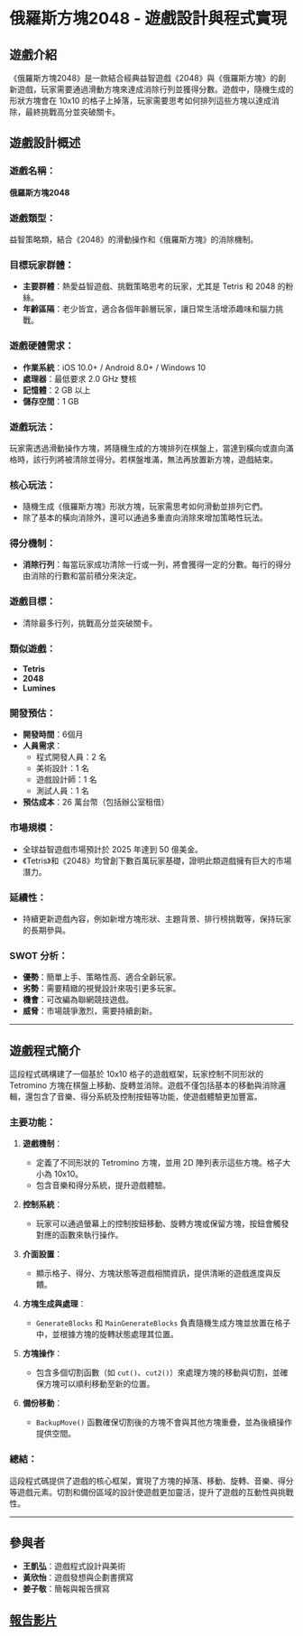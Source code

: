 # 俄羅斯方塊2048 - 遊戲設計與程式實現

## 遊戲介紹

《俄羅斯方塊2048》是一款結合經典益智遊戲《2048》與《俄羅斯方塊》的創新遊戲，玩家需要通過滑動方塊來達成消除行列並獲得分數。遊戲中，隨機生成的形狀方塊會在 10x10 的格子上掉落，玩家需要思考如何排列這些方塊以達成消除，最終挑戰高分並突破關卡。

## 遊戲設計概述

### 遊戲名稱：
**俄羅斯方塊2048**

### 遊戲類型：
益智策略類，結合《2048》的滑動操作和《俄羅斯方塊》的消除機制。

### 目標玩家群體：
- **主要群體**：熱愛益智遊戲、挑戰策略思考的玩家，尤其是 Tetris 和 2048 的粉絲。
- **年齡區隔**：老少皆宜，適合各個年齡層玩家，讓日常生活增添趣味和腦力挑戰。

### 遊戲硬體需求：
- **作業系統**：iOS 10.0+ / Android 8.0+ / Windows 10
- **處理器**：最低要求 2.0 GHz 雙核
- **記憶體**：2 GB 以上
- **儲存空間**：1 GB

### 遊戲玩法：
玩家需透過滑動操作方塊，將隨機生成的方塊排列在棋盤上，當達到橫向或直向滿格時，該行列將被清除並得分。若棋盤堆滿，無法再放置新方塊，遊戲結束。

### 核心玩法：
- 隨機生成《俄羅斯方塊》形狀方塊，玩家需思考如何滑動並排列它們。
- 除了基本的橫向消除外，還可以通過多重直向消除來增加策略性玩法。

### 得分機制：
- **消除行列**：每當玩家成功清除一行或一列，將會獲得一定的分數。每行的得分由消除的行數和當前積分來決定。

### 遊戲目標：
- 清除最多行列，挑戰高分並突破關卡。

### 類似遊戲：
- **Tetris**
- **2048**
- **Lumines**

### 開發預估：
- **開發時間**：6個月
- **人員需求**：
  - 程式開發人員：2 名
  - 美術設計：1 名
  - 遊戲設計師：1 名
  - 測試人員：1 名
- **預估成本**：26 萬台幣（包括辦公室租借）

### 市場規模：
- 全球益智遊戲市場預計於 2025 年達到 50 億美金。
- 《Tetris》和《2048》均曾創下數百萬玩家基礎，證明此類遊戲擁有巨大的市場潛力。

### 延續性：
- 持續更新遊戲內容，例如新增方塊形狀、主題背景、排行榜挑戰等，保持玩家的長期參與。

### SWOT 分析：
- **優勢**：簡單上手、策略性高、適合全齡玩家。
- **劣勢**：需要精緻的視覺設計來吸引更多玩家。
- **機會**：可改編為聯網競技遊戲。
- **威脅**：市場競爭激烈，需要持續創新。

---

## 遊戲程式簡介

這段程式碼構建了一個基於 10x10 格子的遊戲框架，玩家控制不同形狀的 Tetromino 方塊在棋盤上移動、旋轉並消除。遊戲不僅包括基本的移動與消除邏輯，還包含了音樂、得分系統及控制按鈕等功能，使遊戲體驗更加豐富。

### 主要功能：
1. **遊戲機制**：
   - 定義了不同形狀的 Tetromino 方塊，並用 2D 陣列表示這些方塊。格子大小為 10x10。
   - 包含音樂和得分系統，提升遊戲體驗。

2. **控制系統**：
   - 玩家可以通過螢幕上的控制按鈕移動、旋轉方塊或保留方塊，按鈕會觸發對應的函數來執行操作。

3. **介面設置**：
   - 顯示格子、得分、方塊狀態等遊戲相關資訊，提供清晰的遊戲進度與反饋。

4. **方塊生成與處理**：
   - `GenerateBlocks` 和 `MainGenerateBlocks` 負責隨機生成方塊並放置在格子中，並根據方塊的旋轉狀態處理其位置。

5. **方塊操作**：
   - 包含多個切割函數（如 `cut()`、`cut2()`）來處理方塊的移動與切割，並確保方塊可以順利移動至新的位置。

6. **備份移動**：
   - `BackupMove()` 函數確保切割後的方塊不會與其他方塊重疊，並為後續操作提供空間。

### 總結：
這段程式碼提供了遊戲的核心框架，實現了方塊的掉落、移動、旋轉、音樂、得分等遊戲元素。切割和備份區域的設計使遊戲更加靈活，提升了遊戲的互動性與挑戰性。

---

## 參與者

- **王凱弘**：遊戲程式設計與美術
- **黃欣怡**：遊戲發想與企劃書撰寫
- **姜子敬**：簡報與報告撰寫

## [報告影片](https://youtu.be/y734ngzGlGU?si=r6pliH8V5BW9HHFu)
